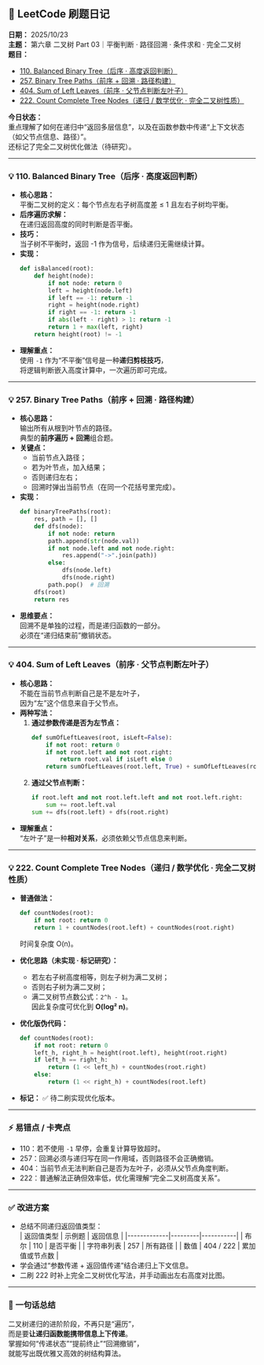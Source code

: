 ## 🧩 LeetCode 刷题日记  
**日期：** 2025/10/23  
**主题：** 第六章 二叉树 Part 03｜平衡判断 · 路径回溯 · 条件求和 · 完全二叉树  
**题目：**  
- [110. Balanced Binary Tree（后序 · 高度返回判断）](https://leetcode.com/problems/balanced-binary-tree/)  
- [257. Binary Tree Paths（前序 + 回溯 · 路径构建）](https://leetcode.com/problems/binary-tree-paths/)  
- [404. Sum of Left Leaves（前序 · 父节点判断左叶子）](https://leetcode.com/problems/sum-of-left-leaves/)  
- [222. Count Complete Tree Nodes（递归 / 数学优化 · 完全二叉树性质）](https://leetcode.com/problems/count-complete-tree-nodes/)  

**今日状态：**  
重点理解了如何在递归中“返回多层信息”，以及在函数参数中传递“上下文状态（如父节点信息、路径）”。  
还标记了完全二叉树优化做法（待研究）。

---

### 💡 110. Balanced Binary Tree（后序 · 高度返回判断）
- **核心思路：**  
  平衡二叉树的定义：每个节点左右子树高度差 ≤ 1 且左右子树均平衡。  
- **后序遍历求解：**  
  在递归返回高度的同时判断是否平衡。  
- **技巧：**  
  当子树不平衡时，返回 -1 作为信号，后续递归无需继续计算。  
- **实现：**
  ```python
  def isBalanced(root):
      def height(node):
          if not node: return 0
          left = height(node.left)
          if left == -1: return -1
          right = height(node.right)
          if right == -1: return -1
          if abs(left - right) > 1: return -1
          return 1 + max(left, right)
      return height(root) != -1
  ```
- **理解重点：**  
  使用 `-1` 作为“不平衡”信号是一种**递归剪枝技巧**，  
  将逻辑判断嵌入高度计算中，一次遍历即可完成。  

---

### 💡 257. Binary Tree Paths（前序 + 回溯 · 路径构建）
- **核心思路：**  
  输出所有从根到叶节点的路径。  
  典型的**前序遍历 + 回溯**组合题。  
- **关键点：**  
  - 当前节点入路径；
  - 若为叶节点，加入结果；
  - 否则递归左右；
  - 回溯时弹出当前节点（在同一个花括号里完成）。  
- **实现：**
  ```python
  def binaryTreePaths(root):
      res, path = [], []
      def dfs(node):
          if not node: return
          path.append(str(node.val))
          if not node.left and not node.right:
              res.append("->".join(path))
          else:
              dfs(node.left)
              dfs(node.right)
          path.pop()  # 回溯
      dfs(root)
      return res
  ```
- **思维要点：**  
  回溯不是单独的过程，而是递归函数的一部分。  
  必须在“递归结束前”撤销状态。  

---

### 💡 404. Sum of Left Leaves（前序 · 父节点判断左叶子）
- **核心思路：**  
  不能在当前节点判断自己是不是左叶子，  
  因为“左”这个信息来自于父节点。  
- **两种写法：**
  1. **通过参数传递是否为左节点：**
     ```python
     def sumOfLeftLeaves(root, isLeft=False):
         if not root: return 0
         if not root.left and not root.right:
             return root.val if isLeft else 0
         return sumOfLeftLeaves(root.left, True) + sumOfLeftLeaves(root.right, False)
     ```
  2. **通过父节点判断：**
     ```python
     if root.left and not root.left.left and not root.left.right:
         sum += root.left.val
     sum += dfs(root.left) + dfs(root.right)
     ```
- **理解重点：**  
  “左叶子”是一种**相对关系**，必须依赖父节点信息来判断。  

---

### 💡 222. Count Complete Tree Nodes（递归 / 数学优化 · 完全二叉树性质）
- **普通做法：**
  ```python
  def countNodes(root):
      if not root: return 0
      return 1 + countNodes(root.left) + countNodes(root.right)
  ```
  时间复杂度 O(n)。  

- **优化思路（未实现 · 标记研究）：**
  - 若左右子树高度相等，则左子树为满二叉树；
  - 否则右子树为满二叉树；
  - 满二叉树节点数公式：`2^h - 1`。  
  因此复杂度可优化到 **O(log² n)**。  

- **优化版伪代码：**
  ```python
  def countNodes(root):
      if not root: return 0
      left_h, right_h = height(root.left), height(root.right)
      if left_h == right_h:
          return (1 << left_h) + countNodes(root.right)
      else:
          return (1 << right_h) + countNodes(root.left)
  ```
- **标记：** ✅ 待二刷实现优化版本。  

---

### ⚡ 易错点 / 卡壳点
- 110：若不使用 `-1` 早停，会重复计算导致超时。  
- 257：回溯必须与递归写在同一作用域，否则路径不会正确撤销。  
- 404：当前节点无法判断自己是否为左叶子，必须从父节点角度判断。  
- 222：普通解法正确但效率低，优化需理解“完全二叉树高度关系”。  

---

### ✅ 改进方案
- 总结不同递归返回值类型：  
  | 返回值类型 | 示例题 | 返回信息 |
  |-------------|---------|-----------|
  | 布尔 | 110 | 是否平衡 |
  | 字符串列表 | 257 | 所有路径 |
  | 数值 | 404 / 222 | 累加值或节点数 |
- 学会通过“参数传递 + 返回值传递”结合递归上下文信息。  
- 二刷 222 时补上完全二叉树优化写法，并手动画出左右高度对比图。  

---

### 💬 一句话总结
二叉树递归的进阶阶段，不再只是“遍历”，  
而是要**让递归函数能携带信息上下传递**。  
掌握如何“传递状态”“提前终止”“回溯撤销”，  
就能写出既优雅又高效的树结构算法。
